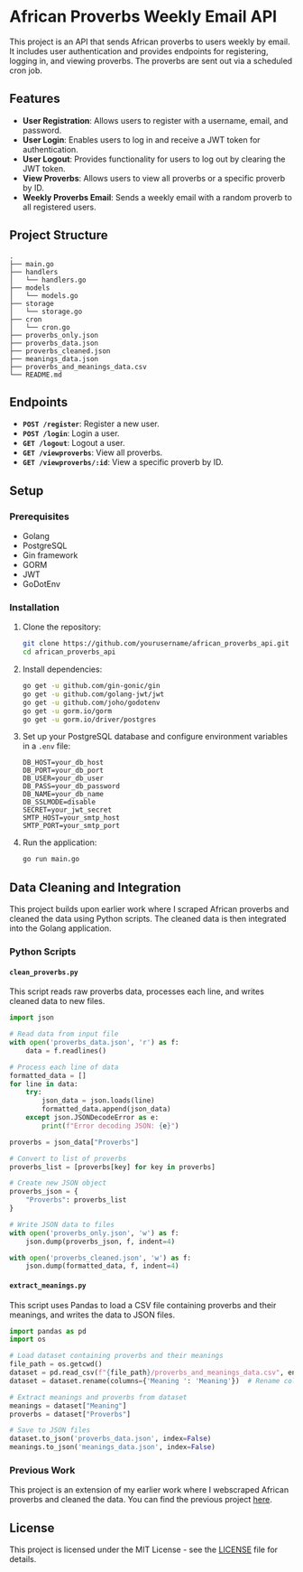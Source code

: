 # African Proverbs Weekly Email API

This project is an API that sends African proverbs to users weekly by email. It includes user authentication and provides endpoints for registering, logging in, and viewing proverbs. The proverbs are sent out via a scheduled cron job.

## Features

- **User Registration**: Allows users to register with a username, email, and password.
- **User Login**: Enables users to log in and receive a JWT token for authentication.
- **User Logout**: Provides functionality for users to log out by clearing the JWT token.
- **View Proverbs**: Allows users to view all proverbs or a specific proverb by ID.
- **Weekly Proverbs Email**: Sends a weekly email with a random proverb to all registered users.

## Project Structure

```
.
├── main.go
├── handlers
│   └── handlers.go
├── models
│   └── models.go
├── storage
│   └── storage.go
├── cron
│   └── cron.go
├── proverbs_only.json
├── proverbs_data.json
├── proverbs_cleaned.json
├── meanings_data.json
├── proverbs_and_meanings_data.csv
└── README.md
```

## Endpoints

- **`POST /register`**: Register a new user.
- **`POST /login`**: Login a user.
- **`GET /logout`**: Logout a user.
- **`GET /viewproverbs`**: View all proverbs.
- **`GET /viewproverbs/:id`**: View a specific proverb by ID.

## Setup

### Prerequisites

- Golang
- PostgreSQL
- Gin framework
- GORM
- JWT
- GoDotEnv

### Installation

1. Clone the repository:
    ```sh
    git clone https://github.com/yourusername/african_proverbs_api.git
    cd african_proverbs_api
    ```

2. Install dependencies:
    ```sh
    go get -u github.com/gin-gonic/gin
    go get -u github.com/golang-jwt/jwt
    go get -u github.com/joho/godotenv
    go get -u gorm.io/gorm
    go get -u gorm.io/driver/postgres
    ```

3. Set up your PostgreSQL database and configure environment variables in a `.env` file:
    ```
    DB_HOST=your_db_host
    DB_PORT=your_db_port
    DB_USER=your_db_user
    DB_PASS=your_db_password
    DB_NAME=your_db_name
    DB_SSLMODE=disable
    SECRET=your_jwt_secret
    SMTP_HOST=your_smtp_host
    SMTP_PORT=your_smtp_port
    ```

4. Run the application:
    ```sh
    go run main.go
    ```

## Data Cleaning and Integration

This project builds upon earlier work where I scraped African proverbs and cleaned the data using Python scripts. The cleaned data is then integrated into the Golang application.

### Python Scripts

#### `clean_proverbs.py`

This script reads raw proverbs data, processes each line, and writes cleaned data to new files.

```python
import json

# Read data from input file
with open('proverbs_data.json', 'r') as f:
    data = f.readlines()

# Process each line of data
formatted_data = []
for line in data:
    try:
        json_data = json.loads(line)
        formatted_data.append(json_data)
    except json.JSONDecodeError as e:
        print(f"Error decoding JSON: {e}")

proverbs = json_data["Proverbs"]

# Convert to list of proverbs
proverbs_list = [proverbs[key] for key in proverbs]

# Create new JSON object
proverbs_json = {
    "Proverbs": proverbs_list
}

# Write JSON data to files
with open('proverbs_only.json', 'w') as f:
    json.dump(proverbs_json, f, indent=4)

with open('proverbs_cleaned.json', 'w') as f:
    json.dump(formatted_data, f, indent=4)
```

#### `extract_meanings.py`

This script uses Pandas to load a CSV file containing proverbs and their meanings, and writes the data to JSON files.

```python
import pandas as pd
import os

# Load dataset containing proverbs and their meanings
file_path = os.getcwd()
dataset = pd.read_csv(f"{file_path}/proverbs_and_meanings_data.csv", encoding='cp1252')
dataset = dataset.rename(columns={'Meaning ': 'Meaning'})  # Rename column for consistency

# Extract meanings and proverbs from dataset
meanings = dataset["Meaning"]
proverbs = dataset["Proverbs"]

# Save to JSON files
dataset.to_json('proverbs_data.json', index=False)
meanings.to_json('meanings_data.json', index=False)
```

### Previous Work

This project is an extension of my earlier work where I webscraped African proverbs and cleaned the data. You can find the previous project [here]([https://github.com/venn](https://github.com/vennisabarfi/Proverb-Recommendation-Engine-Website/)).

## License

This project is licensed under the MIT License - see the [LICENSE](LICENSE) file for details.


